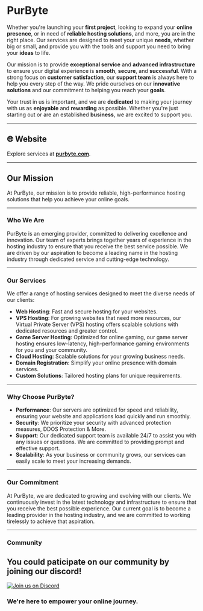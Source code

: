 # PurByte

Whether you're launching your __first project__, looking to expand your __online presence__, or in need of __reliable hosting solutions__, and more, you are in the right place. Our services are designed to meet your unique __needs__, whether big or small, and provide you with the tools and support you need to bring your __ideas__ to life.

Our mission is to provide __exceptional service__ and __advanced infrastructure__ to ensure your digital experience is __smooth__, __secure__, and __successful__. With a strong focus on __customer satisfaction__, our __support team__ is always here to help you every step of the way. We pride ourselves on our __innovative solutions__ and our commitment to helping you reach your __goals__.

Your trust in us is important, and we are __dedicated__ to making your journey with us as __enjoyable__ and __rewarding__ as possible. Whether you're just starting out or are an established __business__, we are excited to support you.

---

## 🌐 Website  
Explore services at **[purbyte.com](https://purbyte.com)**.  

---

## **Our Mission**  
At PurByte, our mission is to provide reliable, high-performance hosting solutions that help you achieve your online goals.  

---

### **Who We Are**  
PurByte is an emerging provider, committed to delivering excellence and innovation. Our team of experts brings together years of experience in the hosting industry to ensure that you receive the best service possible. We are driven by our aspiration to become a leading name in the hosting industry through dedicated service and cutting-edge technology.  

---

### **Our Services**  
We offer a range of hosting services designed to meet the diverse needs of our clients:  

- **Web Hosting**: Fast and secure hosting for your websites.  
- **VPS Hosting**: For growing websites that need more resources, our Virtual Private Server (VPS) hosting offers scalable solutions with dedicated resources and greater control.  
- **Game Server Hosting**: Optimized for online gaming, our game server hosting ensures low-latency, high-performance gaming environments for you and your community.  
- **Cloud Hosting**: Scalable solutions for your growing business needs.  
- **Domain Registration**: Simplify your online presence with domain services.  
- **Custom Solutions**: Tailored hosting plans for unique requirements.  

---

### **Why Choose PurByte?**
- **Performance**: Our servers are optimized for speed and reliability, ensuring your website and applications load quickly and run smoothly.
- **Security**: We prioritize your security with advanced protection measures, DDOS Protection & More.
- **Support**: Our dedicated support team is available 24/7 to assist you with any issues or questions. We are committed to providing prompt and effective support.
- **Scalability**: As your business or community grows, our services can easily scale to meet your increasing demands. 

---

### **Our Commitment**  
At PurByte, we are dedicated to growing and evolving with our clients. We continuously invest in the latest technology and infrastructure to ensure that you receive the best possible experience. Our current goal is to become a leading provider in the hosting industry, and we are committed to working tirelessly to achieve that aspiration.

---

### **Community**
You could paticipate on our community by joining our discord!
---
[![Join us on Discord](https://img.shields.io/discord/1076152760719900732?style=for-the-badge&logo=Discord&label=Join%20us%20on%20Discord&color=A020F0
)](https://discord.gg/PvyRJzN5Pr)

### We're here to empower your online journey.

